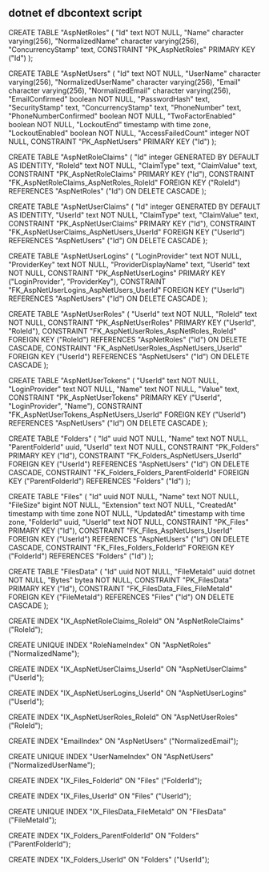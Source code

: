 ## dotnet ef dbcontext script ##

CREATE TABLE "AspNetRoles" (
    "Id" text NOT NULL,
    "Name" character varying(256),
    "NormalizedName" character varying(256),
    "ConcurrencyStamp" text,
    CONSTRAINT "PK_AspNetRoles" PRIMARY KEY ("Id")
);


CREATE TABLE "AspNetUsers" (
    "Id" text NOT NULL,
    "UserName" character varying(256),
    "NormalizedUserName" character varying(256),
    "Email" character varying(256),
    "NormalizedEmail" character varying(256),
    "EmailConfirmed" boolean NOT NULL,
    "PasswordHash" text,
    "SecurityStamp" text,
    "ConcurrencyStamp" text,
    "PhoneNumber" text,
    "PhoneNumberConfirmed" boolean NOT NULL,
    "TwoFactorEnabled" boolean NOT NULL,
    "LockoutEnd" timestamp with time zone,
    "LockoutEnabled" boolean NOT NULL,
    "AccessFailedCount" integer NOT NULL,
    CONSTRAINT "PK_AspNetUsers" PRIMARY KEY ("Id")
);


CREATE TABLE "AspNetRoleClaims" (
    "Id" integer GENERATED BY DEFAULT AS IDENTITY,
    "RoleId" text NOT NULL,
    "ClaimType" text,
    "ClaimValue" text,
    CONSTRAINT "PK_AspNetRoleClaims" PRIMARY KEY ("Id"),
    CONSTRAINT "FK_AspNetRoleClaims_AspNetRoles_RoleId" FOREIGN KEY ("RoleId") REFERENCES "AspNetRoles" ("Id") ON DELETE CASCADE
);


CREATE TABLE "AspNetUserClaims" (
    "Id" integer GENERATED BY DEFAULT AS IDENTITY,
    "UserId" text NOT NULL,
    "ClaimType" text,
    "ClaimValue" text,
    CONSTRAINT "PK_AspNetUserClaims" PRIMARY KEY ("Id"),
    CONSTRAINT "FK_AspNetUserClaims_AspNetUsers_UserId" FOREIGN KEY ("UserId") REFERENCES "AspNetUsers" ("Id") ON DELETE CASCADE
);


CREATE TABLE "AspNetUserLogins" (
    "LoginProvider" text NOT NULL,
    "ProviderKey" text NOT NULL,
    "ProviderDisplayName" text,
    "UserId" text NOT NULL,
    CONSTRAINT "PK_AspNetUserLogins" PRIMARY KEY ("LoginProvider", "ProviderKey"),
    CONSTRAINT "FK_AspNetUserLogins_AspNetUsers_UserId" FOREIGN KEY ("UserId") REFERENCES "AspNetUsers" ("Id") ON DELETE CASCADE
);


CREATE TABLE "AspNetUserRoles" (
    "UserId" text NOT NULL,
    "RoleId" text NOT NULL,
    CONSTRAINT "PK_AspNetUserRoles" PRIMARY KEY ("UserId", "RoleId"),
    CONSTRAINT "FK_AspNetUserRoles_AspNetRoles_RoleId" FOREIGN KEY ("RoleId") REFERENCES "AspNetRoles" ("Id") ON DELETE CASCADE,
    CONSTRAINT "FK_AspNetUserRoles_AspNetUsers_UserId" FOREIGN KEY ("UserId") REFERENCES "AspNetUsers" ("Id") ON DELETE CASCADE
);


CREATE TABLE "AspNetUserTokens" (
    "UserId" text NOT NULL,
    "LoginProvider" text NOT NULL,
    "Name" text NOT NULL,
    "Value" text,
    CONSTRAINT "PK_AspNetUserTokens" PRIMARY KEY ("UserId", "LoginProvider", "Name"),
    CONSTRAINT "FK_AspNetUserTokens_AspNetUsers_UserId" FOREIGN KEY ("UserId") REFERENCES "AspNetUsers" ("Id") ON DELETE CASCADE
);


CREATE TABLE "Folders" (
    "Id" uuid NOT NULL,
    "Name" text NOT NULL,
    "ParentFolderId" uuid,
    "UserId" text NOT NULL,
    CONSTRAINT "PK_Folders" PRIMARY KEY ("Id"),
    CONSTRAINT "FK_Folders_AspNetUsers_UserId" FOREIGN KEY ("UserId") REFERENCES "AspNetUsers" ("Id") ON DELETE CASCADE,
    CONSTRAINT "FK_Folders_Folders_ParentFolderId" FOREIGN KEY ("ParentFolderId") REFERENCES "Folders" ("Id")
);


CREATE TABLE "Files" (
    "Id" uuid NOT NULL,
    "Name" text NOT NULL,
    "FileSize" bigint NOT NULL,
    "Extension" text NOT NULL,
    "CreatedAt" timestamp with time zone NOT NULL,
    "UpdatedAt" timestamp with time zone,
    "FolderId" uuid,
    "UserId" text NOT NULL,
    CONSTRAINT "PK_Files" PRIMARY KEY ("Id"),
    CONSTRAINT "FK_Files_AspNetUsers_UserId" FOREIGN KEY ("UserId") REFERENCES "AspNetUsers" ("Id") ON DELETE CASCADE,
    CONSTRAINT "FK_Files_Folders_FolderId" FOREIGN KEY ("FolderId") REFERENCES "Folders" ("Id")
);


CREATE TABLE "FilesData" (
    "Id" uuid NOT NULL,
    "FileMetaId" uuid dotnet NOT NULL,
    "Bytes" bytea NOT NULL,
    CONSTRAINT "PK_FilesData" PRIMARY KEY ("Id"),
    CONSTRAINT "FK_FilesData_Files_FileMetaId" FOREIGN KEY ("FileMetaId") REFERENCES "Files" ("Id") ON DELETE CASCADE
);


CREATE INDEX "IX_AspNetRoleClaims_RoleId" ON "AspNetRoleClaims" ("RoleId");


CREATE UNIQUE INDEX "RoleNameIndex" ON "AspNetRoles" ("NormalizedName");


CREATE INDEX "IX_AspNetUserClaims_UserId" ON "AspNetUserClaims" ("UserId");


CREATE INDEX "IX_AspNetUserLogins_UserId" ON "AspNetUserLogins" ("UserId");


CREATE INDEX "IX_AspNetUserRoles_RoleId" ON "AspNetUserRoles" ("RoleId");


CREATE INDEX "EmailIndex" ON "AspNetUsers" ("NormalizedEmail");


CREATE UNIQUE INDEX "UserNameIndex" ON "AspNetUsers" ("NormalizedUserName");


CREATE INDEX "IX_Files_FolderId" ON "Files" ("FolderId");


CREATE INDEX "IX_Files_UserId" ON "Files" ("UserId");


CREATE UNIQUE INDEX "IX_FilesData_FileMetaId" ON "FilesData" ("FileMetaId");


CREATE INDEX "IX_Folders_ParentFolderId" ON "Folders" ("ParentFolderId");


CREATE INDEX "IX_Folders_UserId" ON "Folders" ("UserId");